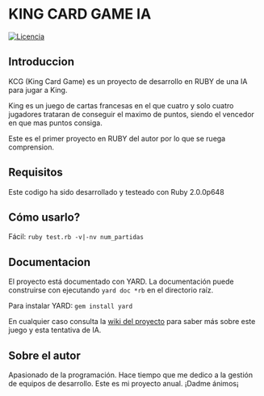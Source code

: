 # KING CARD GAME IA

[![Licencia](http://img.shields.io/badge/license-MIT-yellowgreen.svg)](http://img.shields.io/badge/license-MIT-yellowgreen.svg)

## Introduccion

KCG (King Card Game) es un proyecto de desarrollo en RUBY de una IA para jugar a King.

King es un juego de cartas francesas en el que cuatro y solo cuatro jugadores trataran de conseguir el maximo de puntos, siendo el vencedor en que mas puntos consiga.

Este es el primer proyecto en RUBY del autor por lo que se ruega comprension.

## Requisitos

Este codigo ha sido desarrollado y testeado con Ruby 2.0.0p648

## Cómo usarlo?

Fácil: `ruby test.rb -v|-nv num_partidas`

## Documentacion

El proyecto está documentado con YARD. La documentación puede construirse con ejecutando `yard doc *rb` en el directorio raíz.

Para instalar YARD: `gem install yard`

En cualquier caso consulta la [wiki del proyecto](https://github.com/old-wyrm/king/wiki) para saber más sobre este juego y esta tentativa de IA.

## Sobre el autor

Apasionado de la programación. Hace tiempo que me dedico a la gestión de equipos de desarrollo. Este es mi proyecto anual. ¡Dadme ánimos¡
